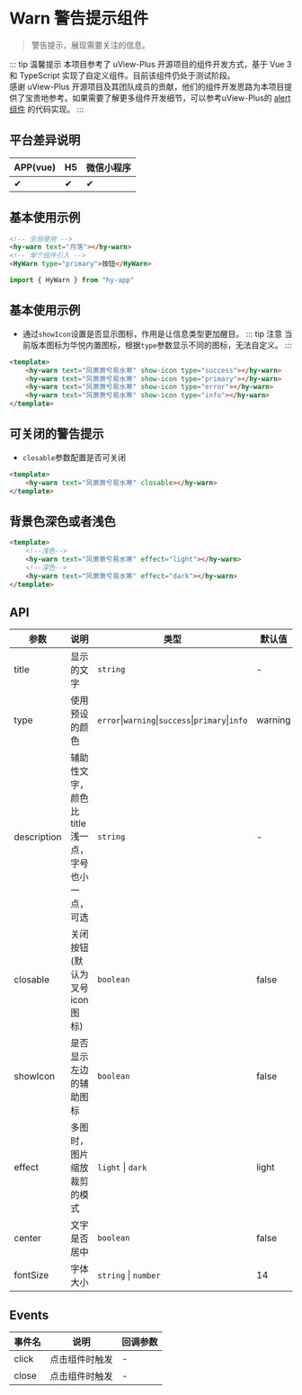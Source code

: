 # Warn 警告提示组件
> 警告提示，展现需要关注的信息。

::: tip 温馨提示
本项目参考了 uView-Plus 开源项目的组件开发方式，基于 Vue 3 和 TypeScript 实现了自定义组件。目前该组件仍处于测试阶段。<br>
感谢 uView-Plus 开源项目及其团队成员的贡献，他们的组件开发思路为本项目提供了宝贵地参考。如果需要了解更多组件开发细节，可以参考uView-Plus的 [alert组件](https://uiadmin.net/uview-plus/components/alert.html) 的代码实现。
:::

## 平台差异说明

| APP(vue) | H5 | 微信小程序 |
|-----|----|-------|
| ✔   | ✔  | ✔     |

## 基本使用示例

```html
<!-- 全局使用 -->
<hy-warn text="月落"></hy-warn>
<!-- 单个组件引入 -->
<HyWarn type="primary">按钮</HyWarn>
```
```ts
import { HyWarn } from "hy-app"
```

## 基本使用示例
- 通过`showIcon`设置是否显示图标，作用是让信息类型更加醒目。
::: tip 注意 
当前版本图标为华悦内置图标，根据`type`参数显示不同的图标，无法自定义。
:::
```html
<template>
    <hy-warn text="风萧萧兮易水寒" show-icon type="success"></hy-warn>
    <hy-warn text="风萧萧兮易水寒" show-icon type="primary"></hy-warn>
    <hy-warn text="风萧萧兮易水寒" show-icon type="error"></hy-warn>
    <hy-warn text="风萧萧兮易水寒" show-icon type="info"></hy-warn>
</template>
```

## 可关闭的警告提示
- `closable`参数配置是否可关闭
```html
<template>
    <hy-warn text="风萧萧兮易水寒" closable></hy-warn>
</template>
```

## 背景色深色或者浅色

```html
<template>
    <!--浅色-->
    <hy-warn text="风萧萧兮易水寒" effect="light"></hy-warn>
    <!--深色-->
    <hy-warn text="风萧萧兮易水寒" effect="dark"></hy-warn>
</template>
```

## API

| 参数          | 说明                          | 类型                                               | 默认值     |
|-------------|-----------------------------|--------------------------------------------------|---------|
| title       | 显示的文字                       | `string`                                         | -       |
| type        | 使用预设的颜色                     | `error`\|`warning`\|`success`\|`primary`\|`info` | warning |
| description | 辅助性文字，颜色比title浅一点，字号也小一点，可选 | `string`                                         | -       |
| closable    | 关闭按钮(默认为叉号icon图标)           | `boolean`                                        | false   |
| showIcon    | 是否显示左边的辅助图标                 | `boolean`                                        | false   |
| effect      | 多图时，图片缩放裁剪的模式               | `light` \| `dark`                                | light   |
| center      | 文字是否居中                      | `boolean`                                        | false   |
| fontSize    | 字体大小                        | `string` \| `number`                             | 14      |

## Events

| 事件名   | 说明      | 回调参数 |
|-------|---------|------|
| click | 点击组件时触发 | -    |
| close | 点击组件时触发 | -    |
